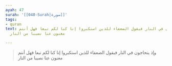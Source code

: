```yaml
---
ayah: 47
surah: '[[040-Surah|سورة]]'
tags:
- quran
text: وإذ يتحاجون في النار فيقول الضعفاء للذين استكبروا إنا كنا لكم تبعا فهل أنتم
  مغنون عنا نصيبا من النار

---
```

> وإذ يتحاجون في النار فيقول الضعفاء للذين استكبروا إنا كنا لكم تبعا فهل أنتم مغنون عنا نصيبا من النار
